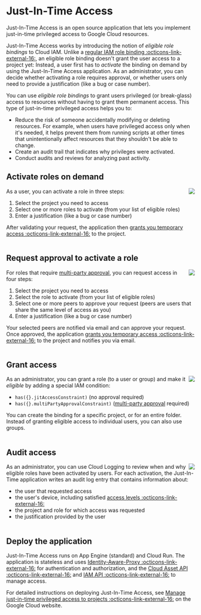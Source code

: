 # Just-In-Time Access

Just-In-Time Access is an open source application that lets you implement just-in-time privileged access to Google Cloud resources. 

Just-In-Time Access works by introducing the notion of _eligible role bindings_ to Cloud IAM. Unlike a [regular
IAM role binding :octicons-link-external-16:](https://cloud.google.com/iam/docs/overview#cloud-iam-policy), 
an eligible role binding doesn't grant the user access to a project yet:
Instead, a user first has to _activate_ the binding on demand by using the Just-In-Time Access application. As an administrator,
you can decide whether activating a role requires approval, or whether users only need to provide a justification (like a bug or case number).

You can use _eligible role bindings_ to grant users privileged (or break-glass) access to resources
without having to grant them permanent access. This type of just-in-time privileged access helps you to:

* Reduce the risk of someone accidentally modifying or deleting resources. For example, when users have privileged access only when it's needed, it helps prevent them from running scripts at other times that unintentionally affect resources that they shouldn't be able to change.
* Create an audit trail that indicates why privileges were activated.
* Conduct audits and reviews for analyzing past activity.

## Activate roles on demand

<a href='https://github.com/GoogleCloudPlatform/jit-access/raw/master/doc/Screencast-JIT.gif?raw=true'>
<img src='https://github.com/GoogleCloudPlatform/jit-access/raw/master/doc/JIT-Activation_350.png' align='right'>
</a>

As a user, you can activate a role in three steps:

1. Select the project you need to access
2. Select one or more roles to activate (from your list of eligible roles)
3. Enter a justification (like a bug or case number)

After validating your request, the application then
[grants you temporary access :octicons-link-external-16:](https://cloud.google.com/iam/docs/configuring-temporary-access)
to the project.

<img src='https://github.com/GoogleCloudPlatform/jit-access/raw/master/doc/pix.gif' style='width: 100%; height: 1px'>


## Request approval to activate a role

<a href='https://github.com/GoogleCloudPlatform/jit-access/raw/master/doc/Screencast-MPA.gif?raw=true'>
<img src='https://github.com/GoogleCloudPlatform/jit-access/raw/master/doc/MPA-Activation_350.png' align='right'>
</a>

For roles that require [multi-party approval](https://github.com/GoogleCloudPlatform/jit-access/wiki/Multi-Party-Approval), 
you can request access in four steps:

1. Select the project you need to access
2. Select the role to activate (from your list of eligible roles)
3. Select one or more peers to approve your request (peers are users that share the same level of access as you)
3. Enter a justification (like a bug or case number)

Your selected peers are notified via email and can approve your request. Once approved, the application 
[grants you temporary access :octicons-link-external-16:](https://cloud.google.com/iam/docs/configuring-temporary-access) to the project
and notifies you via email.

<img src='https://github.com/GoogleCloudPlatform/jit-access/raw/master/doc/pix.gif' style='width: 100%; height: 1px'>


## Grant access

<a href='https://github.com/GoogleCloudPlatform/jit-access/raw/master/doc/Condition.png?raw=true'>
<img src='https://github.com/GoogleCloudPlatform/jit-access/raw/master/doc/Condition_350.png' align='right'>
</a>

As an administrator, you can grant a role (to a user or group) and make it _eligible_ by adding a special IAM condition:

* `has({}.jitAccessConstraint)` (no approval required)
* `has({}.multiPartyApprovalConstraint)` ([multi-party approval](https://github.com/GoogleCloudPlatform/jit-access/wiki/Multi-Party-Approval) required) 

You can create the binding for a specific project, or for an entire folder. Instead of granting eligible
access to individual users, you can also use groups.

<img src='https://github.com/GoogleCloudPlatform/jit-access/raw/master/doc/pix.gif' style='width: 100%; height: 1px'>


## Audit access

<a href='https://github.com/GoogleCloudPlatform/jit-access/raw/master/doc/AuditLog.png?raw=true'>
<img src='https://github.com/GoogleCloudPlatform/jit-access/raw/master/doc/AuditLog_350.png' align='right'>
</a>

As an administrator, you can use Cloud Logging to review when and why eligible roles have been activated by users. 
For each activation, the Just-In-Time application writes an audit log entry that contains information about:

* the user that requested access
* the user's device, including satisfied [access levels :octicons-link-external-16:](https://cloud.google.com/access-context-manager/docs/manage-access-levels) 
* the project and role for which access was requested
* the justification provided by the user

<img src='https://github.com/GoogleCloudPlatform/jit-access/raw/master/doc/pix.gif' style='width: 100%; height: 1px'>


## Deploy the application

Just-In-Time Access runs on App Engine (standard) and Cloud Run. The application
is stateless and uses [Identity-Aware-Proxy :octicons-link-external-16:](https://cloud.google.com/iap/docs/concepts-overview) for authentication and authorization, 
and the [Cloud Asset API :octicons-link-external-16:](https://cloud.google.com/asset-inventory/docs/reference/rest) and 
[IAM API :octicons-link-external-16:](https://cloud.google.com/iam/docs/reference/rest) to manage access.

For detailed instructions on deploying Just-In-Time Access, see
[Manage just-in-time privileged access to projects :octicons-link-external-16:](https://cloud.google.com/architecture/manage-just-in-time-privileged-access-to-project) on the Google Cloud website.
